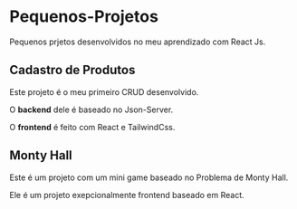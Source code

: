 ﻿# Pequenos-Projetos
  Pequenos prjetos desenvolvidos no meu aprendizado com React Js.
 
 
 ## Cadastro de Produtos
  Este projeto é o meu primeiro CRUD desenvolvido.
  
  O __backend__ dele é baseado no Json-Server.
  
  O __frontend__ é feito com React e TailwindCss.
  
 ## Monty Hall
  Este é um projeto com um mini game baseado no Problema de Monty Hall.
  
  Ele é um projeto exepcionalmente frontend baseado em React.
